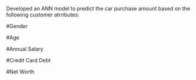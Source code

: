 Developed an ANN model to predict the car purchase amount based on the following customer atrributes:

#Gender

#Age

#Annual Salary

#Credit Card Debt

#Net Worth
